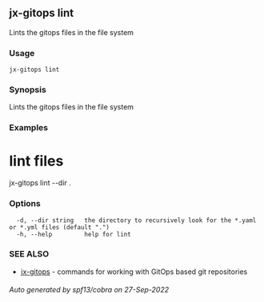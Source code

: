 ## jx-gitops lint

Lints the gitops files in the file system

### Usage

```
jx-gitops lint
```

### Synopsis

Lints the gitops files in the file system

### Examples

  # lint files
  jx-gitops lint --dir .

### Options

```
  -d, --dir string   the directory to recursively look for the *.yaml or *.yml files (default ".")
  -h, --help         help for lint
```

### SEE ALSO

* [jx-gitops](jx-gitops.md)	 - commands for working with GitOps based git repositories

###### Auto generated by spf13/cobra on 27-Sep-2022
